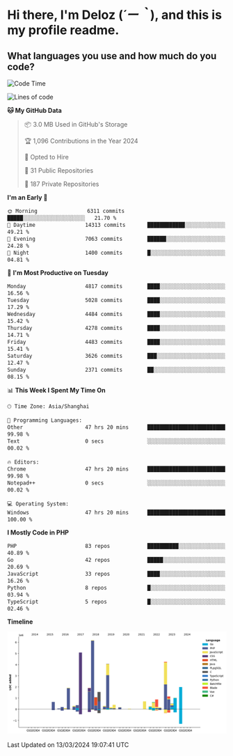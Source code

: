 # **Hi there, I'm Deloz (*´ー｀*), and this is my profile readme.**

## **What languages you use and how much do you code?**

<!--START_SECTION:waka-->
![Code Time](http://img.shields.io/badge/Code%20Time-3%2C460%20hrs%2026%20mins-blue)

![Lines of code](https://img.shields.io/badge/From%20Hello%20World%20I%27ve%20Written-36.0%20million%20lines%20of%20code-blue)

**🐱 My GitHub Data** 

> 📦 3.0 MB Used in GitHub's Storage 
 > 
> 🏆 1,096 Contributions in the Year 2024
 > 
> 💼 Opted to Hire
 > 
> 📜 31 Public Repositories 
 > 
> 🔑 187 Private Repositories 
 > 
**I'm an Early 🐤** 

```text
🌞 Morning                6311 commits        █████░░░░░░░░░░░░░░░░░░░░   21.70 % 
🌆 Daytime                14313 commits       ████████████░░░░░░░░░░░░░   49.21 % 
🌃 Evening                7063 commits        ██████░░░░░░░░░░░░░░░░░░░   24.28 % 
🌙 Night                  1400 commits        █░░░░░░░░░░░░░░░░░░░░░░░░   04.81 % 
```
📅 **I'm Most Productive on Tuesday** 

```text
Monday                   4817 commits        ████░░░░░░░░░░░░░░░░░░░░░   16.56 % 
Tuesday                  5028 commits        ████░░░░░░░░░░░░░░░░░░░░░   17.29 % 
Wednesday                4484 commits        ████░░░░░░░░░░░░░░░░░░░░░   15.42 % 
Thursday                 4278 commits        ████░░░░░░░░░░░░░░░░░░░░░   14.71 % 
Friday                   4483 commits        ████░░░░░░░░░░░░░░░░░░░░░   15.41 % 
Saturday                 3626 commits        ███░░░░░░░░░░░░░░░░░░░░░░   12.47 % 
Sunday                   2371 commits        ██░░░░░░░░░░░░░░░░░░░░░░░   08.15 % 
```


📊 **This Week I Spent My Time On** 

```text
🕑︎ Time Zone: Asia/Shanghai

💬 Programming Languages: 
Other                    47 hrs 20 mins      █████████████████████████   99.98 % 
Text                     0 secs              ░░░░░░░░░░░░░░░░░░░░░░░░░   00.02 % 

🔥 Editors: 
Chrome                   47 hrs 20 mins      █████████████████████████   99.98 % 
Notepad++                0 secs              ░░░░░░░░░░░░░░░░░░░░░░░░░   00.02 % 

💻 Operating System: 
Windows                  47 hrs 20 mins      █████████████████████████   100.00 % 
```

**I Mostly Code in PHP** 

```text
PHP                      83 repos            ██████████░░░░░░░░░░░░░░░   40.89 % 
Go                       42 repos            █████░░░░░░░░░░░░░░░░░░░░   20.69 % 
JavaScript               33 repos            ████░░░░░░░░░░░░░░░░░░░░░   16.26 % 
Python                   8 repos             █░░░░░░░░░░░░░░░░░░░░░░░░   03.94 % 
TypeScript               5 repos             █░░░░░░░░░░░░░░░░░░░░░░░░   02.46 % 
```



**Timeline**

![Lines of Code chart](https://raw.githubusercontent.com/deloz/deloz/main/assets/bar_graph.png)


 Last Updated on 13/03/2024 19:07:41 UTC
<!--END_SECTION:waka-->
